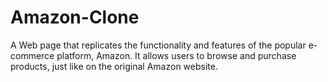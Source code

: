 # Amazon-Clone
A Web page that replicates the functionality and features of the popular e-commerce platform, Amazon. It allows users to browse and purchase products, just like on the original Amazon website.
